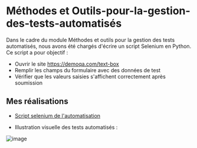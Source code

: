 # Méthodes et Outils-pour-la-gestion-des-tests-automatisés

Dans le cadre du module Méthodes et outils pour la gestion des tests automatisés, nous avons été chargés d'écrire un script Selenium en Python. Ce script a pour objectif :

* Ouvrir le site https://demoqa.com/text-box
* Remplir les champs du formulaire avec des données de test
* Vérifier que les valeurs saisies s'affichent correctement après soumission
 
## Mes réalisations

* [Script selenium de l'automatisation](https://github.com/imedadjelia/Outils-pour-la-gestion-des-tests-automatises/blob/main/test_text1-box.py) 

* Illustration visuelle des tests automatisés : 

![image](https://github.com/imedadjelia/Outils-pour-la-gestion-des-tests-automatises/blob/main/ezgif-5-5ae560cd45.gif?raw=true)


